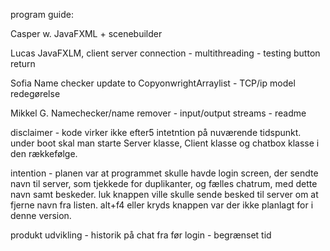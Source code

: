 program guide:

Casper w.
JavaFXML + scenebuilder

Lucas
JavaFXLM, client server connection - multithreading - testing button return

Sofia
Name checker update to CopyonwrightArraylist - TCP/ip model redegørelse

Mikkel G.
Namechecker/name remover - input/output streams - readme

disclaimer - kode virker ikke efter5 intetntion på nuværende tidspunkt.
under boot skal man starte Server klasse, Client klasse og chatbox klasse i den rækkefølge.

intention - planen var at programmet skulle havde login screen, der sendte navn til server, som tjekkede for duplikanter, og fælles chatrum, med dette navn samt beskeder.
luk knappen ville skulle sende besked til server om at fjerne navn fra listen. alt+f4 eller kryds knappen var der ikke planlagt for i denne version.

produkt udvikling - historik på chat fra før login - begrænset tid

